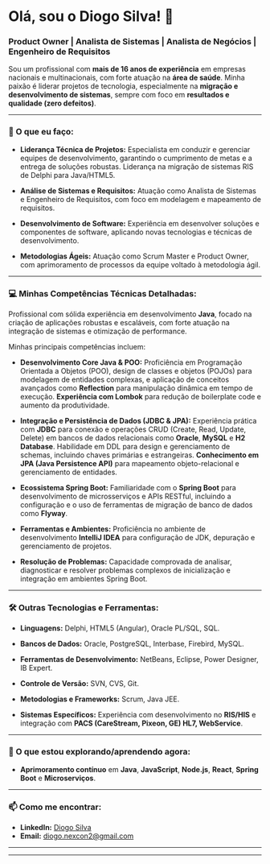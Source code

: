 # Olá, sou o Diogo Silva! 👋

### Product Owner | Analista de Sistemas | Analista de Negócios | Engenheiro de Requisitos

Sou um profissional com **mais de 16 anos de experiência** em empresas nacionais e multinacionais, com forte atuação na **área de saúde**. Minha paixão é liderar projetos de tecnologia, especialmente na **migração e desenvolvimento de sistemas**, sempre com foco em **resultados e qualidade (zero defeitos)**.

---

### 🚀 O que eu faço:

* **Liderança Técnica de Projetos:** Especialista em conduzir e gerenciar equipes de desenvolvimento, garantindo o cumprimento de metas e a entrega de soluções robustas. Liderança na migração de sistemas RIS de Delphi para Java/HTML5.

* **Análise de Sistemas e Requisitos:** Atuação como Analista de Sistemas e Engenheiro de Requisitos, com foco em modelagem e mapeamento de requisitos.

* **Desenvolvimento de Software:** Experiência em desenvolver soluções e componentes de software, aplicando novas tecnologias e técnicas de desenvolvimento.

* **Metodologias Ágeis:** Atuação como Scrum Master e Product Owner, com aprimoramento de processos da equipe voltado à metodologia ágil.

---

### 💻 Minhas Competências Técnicas Detalhadas:

Profissional com sólida experiência em desenvolvimento **Java**, focado na criação de aplicações robustas e escaláveis, com forte atuação na integração de sistemas e otimização de performance.

Minhas principais competências incluem:

* **Desenvolvimento Core Java & POO:** Proficiência em Programação Orientada a Objetos (POO), design de classes e objetos (POJOs) para modelagem de entidades complexas, e aplicação de conceitos avançados como **Reflection** para manipulação dinâmica em tempo de execução. **Experiência com Lombok** para redução de boilerplate code e aumento da produtividade.

* **Integração e Persistência de Dados (JDBC & JPA):** Experiência prática com **JDBC** para conexão e operações CRUD (Create, Read, Update, Delete) em bancos de dados relacionais como **Oracle**, **MySQL** e **H2 Database**. Habilidade em DDL para design e gerenciamento de schemas, incluindo chaves primárias e estrangeiras. **Conhecimento em JPA (Java Persistence API)** para mapeamento objeto-relacional e gerenciamento de entidades.

* **Ecossistema Spring Boot:** Familiaridade com o **Spring Boot** para desenvolvimento de microsserviços e APIs RESTful, incluindo a configuração e o uso de ferramentas de migração de banco de dados como **Flyway**.

* **Ferramentas e Ambientes:** Proficiência no ambiente de desenvolvimento **IntelliJ IDEA** para configuração de JDK, depuração e gerenciamento de projetos.

* **Resolução de Problemas:** Capacidade comprovada de analisar, diagnosticar e resolver problemas complexos de inicialização e integração em ambientes Spring Boot.

---

### 🛠️ Outras Tecnologias e Ferramentas:

* **Linguagens:** Delphi, HTML5 (Angular), Oracle PL/SQL, SQL.

* **Bancos de Dados:** Oracle, PostgreSQL, Interbase, Firebird, MySQL.

* **Ferramentas de Desenvolvimento:** NetBeans, Eclipse, Power Designer, IB Expert.

* **Controle de Versão:** SVN, CVS, Git.

* **Metodologias e Frameworks:** Scrum, Java JEE.

* **Sistemas Específicos:** Experiência com desenvolvimento no **RIS/HIS** e integração com **PACS (CareStream, Pixeon, GE) HL7, WebService**.

---

### 🌱 O que estou explorando/aprendendo agora:

* **Aprimoramento contínuo** em **Java**, **JavaScript**, **Node.js**, **React**, **Spring Boot** e **Microserviços**.

---
### 📫 Como me encontrar:

* **LinkedIn:** [Diogo Silva](https://www.linkedin.com/in/diogo-silva-6b1b0833)
* **Email:** diogo.nexcon2@gmail.com

---
* **
